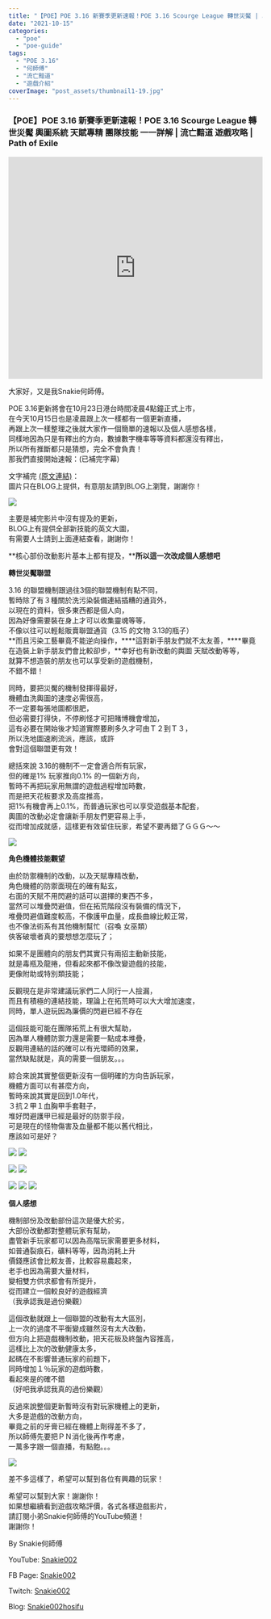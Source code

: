 ```yaml
---
title: "【POE】POE 3.16 新賽季更新速報！POE 3.16 Scourge League 轉世災魘 | 輿圖系統 天賦專精 團隊技能 一一詳解 | 流亡黯道 遊戲攻略 | Path of Exile"
date: "2021-10-15"
categories: 
  - "poe"
  - "poe-guide"
tags: 
  - "POE 3.16"
  - "何師傅"
  - "流亡黯道"
  - "遊戲介紹"
coverImage: "post_assets/thumbnail1-19.jpg"
---
```


### 【POE】POE 3.16 新賽季更新速報！POE 3.16 Scourge League 轉世災魘 輿圖系統 天賦專精 團隊技能 一一詳解 | 流亡黯道 遊戲攻略 | Path of Exile

<iframe width="100%" height="440"src="https://www.youtube.com/embed/6BqmuPuZkLM"
  title="YouTube video player" frameborder="0" allow="accelerometer; autoplay;
  clipboard-write; encrypted-media; gyroscope; picture-in-picture; web-share"
  referrerpolicy="strict-origin-when-cross-origin" allowfullscreen></iframe>

大家好，又是我Snakie何師傅。  

  
POE 3.16更新將會在10月23日港台時間凌晨4點鐘正式上市，  
在今天10月15日也是凌晨跟上次一樣都有一個更新直播，  
再跟上次一樣整理之後就大家作一個簡單的速報以及個人感想各樣，  
同樣地因為只是有釋出的方向，數據數字機率等等資料都還沒有釋出，  
所以所有推斷都只是猜想，完全不會負責！  
那我們直接開始速報：(已補完字幕)  

  
文字補完 [(原文連結)](https://snakie002hosifu.blogspot.com/2021/10/poepoe-316-poe-316-scourge-league-path.html)：  
圖片只在BLOG上提供，有意朋友請到BLOG上瀏覽，謝謝你！  

  
![](post_assets/Path-of-Exile-Scourge-Livestream-October-2021.mp4_snapshot_20.08.239-1024x576.jpg)  

  
主要是補完影片中沒有提及的更新，  
BLOG上有提供全部新技能的英文大圖，  
有需要人士請到上面連結查看，謝謝你！  

  
**核心部份改動影片基本上都有提及，****所以這一次改成個人感想吧**  

  
**轉世災魘聯盟**  

  
3.16 的聯盟機制跟過往3個的聯盟機制有點不同，  
暫時除了有３種關於洗污染裝備連結插糟的通貨外，  
以現在的資料，很多東西都是個人向，  
因為好像需要裝在身上才可以收集靈魂等等，  
不像以往可以輕鬆販賣聯盟通貨（3.15 的文物 3.13的瓶子）  
**而且污染工藝畢竟不能逆向操作，****這對新手朋友們就不太友善，****畢竟在造裝上新手朋友們會比較卻步，**幸好也有新改動的輿圖 天賦改動等等，  
就算不想造裝的朋友也可以享受新的遊戲機制，  
不錯不錯！  

  
同時，要把災魘的機制發揮得最好，  
機體血洗輿圖的速度必需很高，  
不一定要每張地圖都很肥，  
但必需要打得快，不停刷怪才可把賭博機會增加，  
這有必要在開始後才知道實際要刷多久才可由Ｔ２到Ｔ３，  
所以洗地圖速刷流派，應該，或許  
會對這個聯盟更有效！  

  
總括來說 3.16的機制不一定會適合所有玩家，  
但的確是1% 玩家推向0.1% 的一個新方向，  
暫時不再把玩家用無謂的遊戲過程增加時數，  
而是把天花板要求及高度推高，  
把1%有機會再上0.1%，而普通玩家也可以享受遊戲基本配套，  
輿圖的改動必定會讓新手朋友們更容易上手，  
從而增加成就感，這樣更有效留住玩家，希望不要再錯了ＧＧＧ～～  

  
![](post_assets/Path-of-Exile-Scourge-Livestream-October-2021.mp4_snapshot_25.42.825-1024x576.jpg)  

  
**角色機體技能觀望**  

  
由於防禦機制的改動，以及天賦專精改動，  
角色機體的防禦面現在的確有點玄，  
右面的天賦不用閃避的話可以選擇的東西不多，  
當然可以堆疊閃避值，但在拓荒階段沒有裝備的情況下，  
堆疊閃避值難度較高，不像護甲血量，成長曲線比較正常，  
也不像法術系有其他機制幫忙（召喚 女巫類）  
俠客破壞者真的要想想怎麼玩了；  

  
如果不是團體向的朋友們其實只有兩招主動新技能，  
就是毒瓶及龍捲，但看起來都不像改變遊戲的技能，  
更像附助或特別類技能；  

  
反觀現在是非常建議玩家們二人同行一人撿漏，  
而且有積極的連結技能，理論上在拓荒時可以大大增加速度，  
同時，單人遊玩因為廉價的閃避已經不存在  

  
這個技能可能在團隊拓荒上有很大幫助，  
因為單人機體防禦力還是需要一點成本堆疊，  
反觀用連結的話的確可以有光環師的效果，  
當然缺點就是，真的需要一個朋友。。。  

  
綜合來說其實整個更新沒有一個明確的方向告訴玩家，  
機體方面可以有甚麼方向，  
暫時來說其實是回到1.0年代，  
３抗２甲１血胸甲手套鞋子，  
堆好閃避護甲已經是最好的防禦手段，  
可是現在的怪物傷害及血量都不能以舊代相比，  
應該如可是好？  

  
![](post_assets/6-PL-272x300.png) ![](post_assets/5-SL-291x300.png)  

  
![](post_assets/4-PC-300x297.png) ![](post_assets/3-TRRR-300x251.png)  

  
![](post_assets/2-TR-271x300.png) ![](post_assets/1-EB-300x297.png) ![](post_assets/7-IL-217x300.png)  

  
**個人感想**  

  
機制部份及改動部份這次是優大於劣，  
大部份改動都對整體玩家有幫助，  
盡管新手玩家都可以因為高階玩家需要更多材料，  
如普通裂痕石，礦料等等，因為消耗上升  
價錢應該會比較友善，比較容易農起來，  
老手也因為需要大量材料，  
變相雙方供求都會有所提升，  
從而建立一個較良好的遊戲經濟  
（我承認我是過份樂觀）  

  
這個改動就跟上一個聯盟的改動有太大區別，  
上一次的過度不平衡變成雖然沒有太大改動，  
但方向上把遊戲機制改動，把天花板及終盤內容推高，  
這樣比上次的改動健康太多，  
起碼在不影響普通玩家的前題下，  
同時增加１％玩家的遊戲時數，  
看起來是的確不錯  
（好吧我承認我真的過份樂觀）  

  
反過來說整個更新暫時沒有對玩家機體上的更新，  
大多是遊戲的改動方向，  
畢竟之前的牙膏已經在機體上劑得差不多了，  
所以師傅先要把ＰＮ消化後再作考慮，  
一萬多字跟一個直播，有點飽。。。  

  
![](post_assets/Path-of-Exile-Scourge-Livestream-October-2021.mp4_snapshot_25.42.825-1024x576.jpg)  

  
差不多這樣了，希望可以幫到各位有興趣的玩家！  

  
希望可以幫到大家！謝謝你！  
如果想繼續看到遊戲攻略評價，各式各樣遊戲影片，  
請訂閱小弟Snakie何師傅的YouTube頻道！  
謝謝你！  

  
By Snakie何師傅  

  
YouTube: [Snakie002](https://www.youtube.com/c/Snakie002/)  

  
FB Page: [Snakie002](https://www.facebook.com/Snakie002/)  

  
Twitch: [Snakie002](https://www.twitch.tv/snakie002/)  

  
Blog: [Snakie002hosifu](https://snakie002hosifu.blog/)
